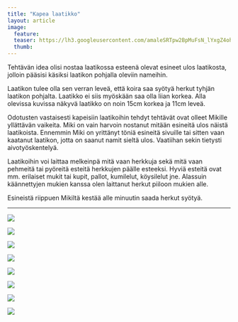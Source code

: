 ```yaml
---
title: "Kapea laatikko"
layout: article
image:
  feature:
  teaser: https://lh3.googleusercontent.com/amaleSRTpw2BpMuFsN_lYxgZ4ohCjx2RdpoaP_rx5kYmcPxNBcsxICWKsM1fn3PF_wzBHJTi4AUmmuswRuwG5sgmN-s74113CvSxHlmzOYCeDPZTPkZB8KUojee6vHY0oMw2hVMJpVQQXidhXBK8fA7ghupCiwfvIHzHrH77fNEfnFzKq_De4sDYfbBsasgNKqWfl-SCHQpkg3BXXdbiDpGKuoshfWzOZWop4q2WEiOrMLJcjpzlVe_LtIrGhmIpISnVwJfSeJvCwr6abJ_-ScAmrpDI_MXhMS2RBCNyBzxOftSxcqUlLly8KEHEQXql2Qp8wC0ihNj5DQoMiP25A9yKTaui5-DeOMS1JXDcw5hyMOpV01cHgQYhJGV8mO8XRVbVRDXj86GqjB-a0l9PUMpM179Vnt_Z9xccLZRWewK_RUrmfjWZqeqiZ3MvglnG6iKDGN7dIolpuiwm2ris0nZEfaUzU0_ICOc9cjTnRAJIDPyfsw1AUaGbPfzj8UeaVViaw1CO1BOWzAtROjSMhcUX1LrVgUopS29CV5De_TQ=w245
  thumb:
---
```


Tehtävän idea olisi nostaa laatikossa esteenä olevat esineet ulos laatikosta, jolloin pääsisi käsiksi laatikon pohjalla oleviin nameihin.

Laatikon tulee olla sen verran leveä, että koira saa syötyä herkut tyhjän laatikon pohjalta. Laatikko ei siis myöskään saa olla liian korkea. Alla olevissa kuvissa näkyvä laatikko on noin 15cm korkea ja 11cm leveä.

Odotusten vastaisesti kapeisiin laatikoihin tehdyt tehtävät ovat olleet Mikille yllättävän vaikeita. Miki on vain harvoin nostanut mitään esineitä ulos näistä laatikoista. Ennemmin Miki on yrittänyt töniä esineitä sivuille tai sitten vaan kaatanut laatikon, jotta on saanut namit sieltä ulos. Vaatiihan sekin tietysti aivotyöskentelyä.

Laatikoihin voi laittaa melkeinpä mitä vaan herkkuja sekä mitä vaan pehmeitä tai pyöreitä esteitä herkkujen päälle esteeksi. Hyviä esteitä ovat mm. erilaiset mukit tai kupit, pallot, kumilelut, köysilelut jne. Alassuin käännettyjen mukien kanssa olen laittanut herkut piiloon mukien alle.

Esineistä riippuen Mikiltä kestää alle minuutin saada herkut syötyä.

---

[![](https://lh3.googleusercontent.com/ZLEbj604QB44QDm_nuCJMvptw1PMQv0_M6wtfiC8rPkXeimF6Y1NRc_jrEEx24Zrnnk_npPMgaJFhrbSjAw8DnyehUX0BzUXTw9idkQWpf1x-T7Ybkuf1n-ofNXh2aG4n2rq23tEB8O5ASfniDzzZmeB4PP4NPqVEk8vV-LviuqtevfAtaNd774eUPXmRT9xVmhJ6Cosaq7cpuPoGaECfb3rRqoSrJIwa2-Y-cMX_nQL6RdQCVyqIURrOQxlCcY7f_mh6cAPBH0QeH41UT0NcVHl3ClIqL6X8fIcuue9kg7_uf0ytYemoezKPDQpiomNOlOx8oY7z1ihPzDK50ThYbiSB2ZOyqr7iLjuITkwcKdWOjAC-dL7HRxGLRs9oeEF9WQO0ovhRIT5j8XrtcfPLAUJeCDToZ5SZKT-8pgSHDH_mOthYpEjWDh9vllXKMkJ_6lF41wIThlq6Fi_2jeg3VQf4J8uWTIjKo7ge1oU_7RMaWAaofLMe-Lz1RzY7VMVP6podrgxWrBSWWwYDFSdop63WS-T2qDJjmigsU17Fp0=w800)](https://lh3.googleusercontent.com/ZLEbj604QB44QDm_nuCJMvptw1PMQv0_M6wtfiC8rPkXeimF6Y1NRc_jrEEx24Zrnnk_npPMgaJFhrbSjAw8DnyehUX0BzUXTw9idkQWpf1x-T7Ybkuf1n-ofNXh2aG4n2rq23tEB8O5ASfniDzzZmeB4PP4NPqVEk8vV-LviuqtevfAtaNd774eUPXmRT9xVmhJ6Cosaq7cpuPoGaECfb3rRqoSrJIwa2-Y-cMX_nQL6RdQCVyqIURrOQxlCcY7f_mh6cAPBH0QeH41UT0NcVHl3ClIqL6X8fIcuue9kg7_uf0ytYemoezKPDQpiomNOlOx8oY7z1ihPzDK50ThYbiSB2ZOyqr7iLjuITkwcKdWOjAC-dL7HRxGLRs9oeEF9WQO0ovhRIT5j8XrtcfPLAUJeCDToZ5SZKT-8pgSHDH_mOthYpEjWDh9vllXKMkJ_6lF41wIThlq6Fi_2jeg3VQf4J8uWTIjKo7ge1oU_7RMaWAaofLMe-Lz1RzY7VMVP6podrgxWrBSWWwYDFSdop63WS-T2qDJjmigsU17Fp0=s0)

[![](https://lh3.googleusercontent.com/96oH82xwpEW3RFBeTktDkzaSCTwMQeC3d1td5csHO315nFGy6J68eAUom53zwvQQ3Vz4YBqohDHxgzZbXYtZPP-b8sKyTs7I6Anw7Hnkd4bePOuV0D9mCkAqQLNohnyiXR1RH3ZLh8j6BKpVFiMxnwberyYvmjGcRJGwSMkUahNazsPr_G73ZI2A0nFe_Oyj4Pgm_9zN8-_di3xWe9P1Qk9dxhUko_mNEBb52OidFEzoqebHl1jjYHFtEFWAwWMgCbFStTrupF0qkdm3X1gZWR-SspPhWmjdK4JkIpyyq6TVAeazoZoQdrD2ZqID5pFfQjmWr8op8r8WgV8RKmxstagqRyTxGLspVOG6yu2DUJLIBu_5nHbdNY2YYW5-pl1jLnyvUGGGH2XDtUosxB_0ph351vWH0MsV-HPShhb-f-WCXQITJYqO4jZovLMmyaan6t8cITNxkRZA_zLjvluguvuRsCmXKqwsHauqPFaI1Md477OXiCmfDzsWDZCxi_iqxs9nAjMWM_w9YyQhbPQdhnTltf9njboPIjcBJkoVGyY=w800)](https://lh3.googleusercontent.com/96oH82xwpEW3RFBeTktDkzaSCTwMQeC3d1td5csHO315nFGy6J68eAUom53zwvQQ3Vz4YBqohDHxgzZbXYtZPP-b8sKyTs7I6Anw7Hnkd4bePOuV0D9mCkAqQLNohnyiXR1RH3ZLh8j6BKpVFiMxnwberyYvmjGcRJGwSMkUahNazsPr_G73ZI2A0nFe_Oyj4Pgm_9zN8-_di3xWe9P1Qk9dxhUko_mNEBb52OidFEzoqebHl1jjYHFtEFWAwWMgCbFStTrupF0qkdm3X1gZWR-SspPhWmjdK4JkIpyyq6TVAeazoZoQdrD2ZqID5pFfQjmWr8op8r8WgV8RKmxstagqRyTxGLspVOG6yu2DUJLIBu_5nHbdNY2YYW5-pl1jLnyvUGGGH2XDtUosxB_0ph351vWH0MsV-HPShhb-f-WCXQITJYqO4jZovLMmyaan6t8cITNxkRZA_zLjvluguvuRsCmXKqwsHauqPFaI1Md477OXiCmfDzsWDZCxi_iqxs9nAjMWM_w9YyQhbPQdhnTltf9njboPIjcBJkoVGyY=s0)

[![](https://lh3.googleusercontent.com/Q6uMjws88v42gSM_xebvVYoSu-koxgE-BK0KToNjs50aPSNgnCPOAy2HjaJQ4xXiCicUXGjMsOc8kFS42cP2ALc7mvix8E85CfQwve8ul3yLK_-QHsWnclnVe5UAD4TEIs1WG7PklUiRR4kKL2gpsHUyH14ydhZJYPiSw_SRBEHvdqDHV0k5qwhmRWmUCkEugyM7i2mfHyCW1Rvy0UwE7tIRS8DAkmKsFcEBiuf1f-7m9VaPg42QVfuqo31MQjZsioywwdcKs5spCuIbpwGWFXRDZHcGPbrcERb4VNQC-wqWQLudBBA_etsaeXPgPRfSDphiv9LH2Y7NFAxNec2f9pZDlLzn6qVBEdRbT6NlqL1yYWl7D9ekAWfNZ4WUx0yLYSoBisDdo-TSZEsh845mZftnpw_VOXG7d5lCybSGk95hIWF_VvQm0ae5dcVHuNZPTR6IA-ddmGtlX0IyQ0oKvMPvh0ElwilqPAk9Kpk1_YLVY6XKqN3CrJhv7hd2b7p7Kp3jprozz2EvenVxFdp961pZI36vVAHyfRHdaD9CDS0=w800)](https://lh3.googleusercontent.com/Q6uMjws88v42gSM_xebvVYoSu-koxgE-BK0KToNjs50aPSNgnCPOAy2HjaJQ4xXiCicUXGjMsOc8kFS42cP2ALc7mvix8E85CfQwve8ul3yLK_-QHsWnclnVe5UAD4TEIs1WG7PklUiRR4kKL2gpsHUyH14ydhZJYPiSw_SRBEHvdqDHV0k5qwhmRWmUCkEugyM7i2mfHyCW1Rvy0UwE7tIRS8DAkmKsFcEBiuf1f-7m9VaPg42QVfuqo31MQjZsioywwdcKs5spCuIbpwGWFXRDZHcGPbrcERb4VNQC-wqWQLudBBA_etsaeXPgPRfSDphiv9LH2Y7NFAxNec2f9pZDlLzn6qVBEdRbT6NlqL1yYWl7D9ekAWfNZ4WUx0yLYSoBisDdo-TSZEsh845mZftnpw_VOXG7d5lCybSGk95hIWF_VvQm0ae5dcVHuNZPTR6IA-ddmGtlX0IyQ0oKvMPvh0ElwilqPAk9Kpk1_YLVY6XKqN3CrJhv7hd2b7p7Kp3jprozz2EvenVxFdp961pZI36vVAHyfRHdaD9CDS0=s0)

[![](https://lh3.googleusercontent.com/gQA43mPaqUb7v-VoDAMRuFERO3mYv1QiEj6JWYX_qyDFjKv1xgkJmrnVEBmxVywB2vebftIWIT-mUwKBTT3eYwn5Q7w6Us7rspDcBWdAeiuAbv3ifio8Mio5u5SPi-DRxI70s7tcyHgzZ3SzI4VCxS5m9zwsufznRhOFPnVOL1OlPBPYOZddjRBcDne8slTgXRTJhAb0ku6rNXkeh-oPLwMzHsKn5werhP_qGNq8q1EhJ6MODIxbVhfw-aMjc34EEHAE3pUYymVG3alDSbdAgaEj2umiC3d3ekjVVpI_DgLttce4gPQoF13TZhBYSMYLQH_bvUml3IVBL8VEMEfn3vC7ul7JoDc2Yfve1rJLoVP-_z36rYk73r8wmIgl1dDdudrHskH2UCzm8XoVWYWVWt0nlusoSGMQ10cSTl4SZRdPwiIJ2A6VVqKyLDSU_IAnUVzjol8b7I7oJ2saTq2Qjhar6W1MGaPc3IwfX3JQsxxMjs-11AWD7v3pmZadW99eo3SORSyEETbgaGIpCsX3dayoof6uGLPvc-MKbmlyGHI=w800)](https://lh3.googleusercontent.com/gQA43mPaqUb7v-VoDAMRuFERO3mYv1QiEj6JWYX_qyDFjKv1xgkJmrnVEBmxVywB2vebftIWIT-mUwKBTT3eYwn5Q7w6Us7rspDcBWdAeiuAbv3ifio8Mio5u5SPi-DRxI70s7tcyHgzZ3SzI4VCxS5m9zwsufznRhOFPnVOL1OlPBPYOZddjRBcDne8slTgXRTJhAb0ku6rNXkeh-oPLwMzHsKn5werhP_qGNq8q1EhJ6MODIxbVhfw-aMjc34EEHAE3pUYymVG3alDSbdAgaEj2umiC3d3ekjVVpI_DgLttce4gPQoF13TZhBYSMYLQH_bvUml3IVBL8VEMEfn3vC7ul7JoDc2Yfve1rJLoVP-_z36rYk73r8wmIgl1dDdudrHskH2UCzm8XoVWYWVWt0nlusoSGMQ10cSTl4SZRdPwiIJ2A6VVqKyLDSU_IAnUVzjol8b7I7oJ2saTq2Qjhar6W1MGaPc3IwfX3JQsxxMjs-11AWD7v3pmZadW99eo3SORSyEETbgaGIpCsX3dayoof6uGLPvc-MKbmlyGHI=s0)

[![](https://lh3.googleusercontent.com/pyezCu6zPs2Dgb375jWx6qqoUFf6nY17CaqKQpMxXxdOTlU3hSOjPyaZgDBbfA2eKA1bdoTZ8NpcaqXcE0-9-CV47gy8sx8kQXnC4CxnTa6T_4tmoXYRAqxXqG_SdLtQOKOhLWEnQZEWOadjIezajvC1xL3bLTIe4TliiQ6hLsz8fPsO9Xm6Ss1JeGTuxPWlq0HAIYpBugloEKK41_jHHdJaw_cu26-zKlFdZ5dJl4p16c9w3OqOsTOZ-UmN524FiFNcSL82mW0iDAZFSrhCmZYi1H1iAkbIWGdmbkBYKxUx3D9Fr7cYrCsFQreiTG3_Hm25rpleh1gCrR2afKlgIAjMUC3mEDA9FySOwux_zScaV2xDiyOcj5VdF6CmzxOmU5z_rZFgOqBhtds1kHjberf7VGDVcCJMW-6aWpmVWsg1rmEZuLkp0yuLMt0cDCuGWIr_oFdvO0nqZNG69Kykuj_BcmQ_xcAphbmVtpd7umlAJ_863ZV3Jwu8damEo9AYz4l2AOlcza6k7mrEfitrMa5PUj73iZ378e8utnZqv8U=w800)](https://lh3.googleusercontent.com/pyezCu6zPs2Dgb375jWx6qqoUFf6nY17CaqKQpMxXxdOTlU3hSOjPyaZgDBbfA2eKA1bdoTZ8NpcaqXcE0-9-CV47gy8sx8kQXnC4CxnTa6T_4tmoXYRAqxXqG_SdLtQOKOhLWEnQZEWOadjIezajvC1xL3bLTIe4TliiQ6hLsz8fPsO9Xm6Ss1JeGTuxPWlq0HAIYpBugloEKK41_jHHdJaw_cu26-zKlFdZ5dJl4p16c9w3OqOsTOZ-UmN524FiFNcSL82mW0iDAZFSrhCmZYi1H1iAkbIWGdmbkBYKxUx3D9Fr7cYrCsFQreiTG3_Hm25rpleh1gCrR2afKlgIAjMUC3mEDA9FySOwux_zScaV2xDiyOcj5VdF6CmzxOmU5z_rZFgOqBhtds1kHjberf7VGDVcCJMW-6aWpmVWsg1rmEZuLkp0yuLMt0cDCuGWIr_oFdvO0nqZNG69Kykuj_BcmQ_xcAphbmVtpd7umlAJ_863ZV3Jwu8damEo9AYz4l2AOlcza6k7mrEfitrMa5PUj73iZ378e8utnZqv8U=s0)

[![](https://lh3.googleusercontent.com/Jfx5WO2l094KuAfhsIRT4Kw55Aaty8FQOQPk6Qs1JO_a4hgwYibuGI7kuyDhW46BEFtIGaotQsJV12xUB6s4tic4C9IxHH1tiRx9UzNgXv9gHPH6kclabQhPXJbP3DWUS-93h05NA6rRXXn3gP2Ju8bP12XOu-Jy-BQ8fSf8_JGxWMoVkeprg_HWzYW82txIGcYX-ikv_F84TYhIU09mhmQ2wf1hdd1l9XkUYGpYABQ9c1xkJxgh3diqK9TvSyf-yPmlr9i2GjtnZi1_yENlLS1XwsBnSB1YWeUa_ON6dqHggProy28780gV5OokFz9xV7jRzizvQS5LPSa53dt8fD4zAwMPV83iJYxTUmjtlhgkeQMCdKosqQ93Dcx3tI_Z7qS4e8cQ3_tscBfmicaAK1L0bt420xJzYZIIrJ-1fA1AwH2kKk-S4INRaVyEzgZxEk0X-hejeTqQOxJq3vZhQgt4FjZtsgzm5lq1VcK8wnGxaNn_tkynskqT8_5PAYMhhoFJgyl86JBjwY7FDlK3gzx_PJTYQLLb0CgnzG7mUTE=w800)](https://lh3.googleusercontent.com/Jfx5WO2l094KuAfhsIRT4Kw55Aaty8FQOQPk6Qs1JO_a4hgwYibuGI7kuyDhW46BEFtIGaotQsJV12xUB6s4tic4C9IxHH1tiRx9UzNgXv9gHPH6kclabQhPXJbP3DWUS-93h05NA6rRXXn3gP2Ju8bP12XOu-Jy-BQ8fSf8_JGxWMoVkeprg_HWzYW82txIGcYX-ikv_F84TYhIU09mhmQ2wf1hdd1l9XkUYGpYABQ9c1xkJxgh3diqK9TvSyf-yPmlr9i2GjtnZi1_yENlLS1XwsBnSB1YWeUa_ON6dqHggProy28780gV5OokFz9xV7jRzizvQS5LPSa53dt8fD4zAwMPV83iJYxTUmjtlhgkeQMCdKosqQ93Dcx3tI_Z7qS4e8cQ3_tscBfmicaAK1L0bt420xJzYZIIrJ-1fA1AwH2kKk-S4INRaVyEzgZxEk0X-hejeTqQOxJq3vZhQgt4FjZtsgzm5lq1VcK8wnGxaNn_tkynskqT8_5PAYMhhoFJgyl86JBjwY7FDlK3gzx_PJTYQLLb0CgnzG7mUTE=s0)

[![](https://lh3.googleusercontent.com/Jylig4mKW3h_opLfSF1fSsLyVrI4pVOyQu61QQejtMDlTSIIC969L6pSxJmKQsYKpuZzTqrlztt7UhaKOfXNRnGPpS8BiK1ApMdFNEc4KDkdn6dj1ZnnLPNuEz7aFIHBP4IiRfhz50vLM2ntvlH4ZldeOlWRWL4ZrR8OW-xQauhmgOdon5KGPkfbp6dq4zgmcC6mn-RZdxONtORSbT9FuME7uUef58aSD5Bs-Sf9Hu0rg_2OcjuV8CZQWSLAB0WQzAc_yj_hED0xJ6-JRVgKwgdfJC9X9DBCleIWlGa4T2IRqoxkGxwmr8a8PxmM6Aq1XSAWRxEmiCwMhTbSL3QLl762PXS_SHW8HPzZ7_dGQ8CcyBMzp3Od4P-QqO8N6q9UttgNqt0k1cHxpwmDK3JHyaO31aZEQcg9SIpPpVgcQZJC7vqgxLvpePAZkyXEt5gUk50xzVY5jqIAOfYVF9gKeSS_yiUGJ-CO647z4deknBgaWMujPhBCDVxyhAxD_w-JBx3THIjKq2dvsG2IzrEPK-uKeiDLpw9NO6Pi9Pfobzw=w800)](https://lh3.googleusercontent.com/Jylig4mKW3h_opLfSF1fSsLyVrI4pVOyQu61QQejtMDlTSIIC969L6pSxJmKQsYKpuZzTqrlztt7UhaKOfXNRnGPpS8BiK1ApMdFNEc4KDkdn6dj1ZnnLPNuEz7aFIHBP4IiRfhz50vLM2ntvlH4ZldeOlWRWL4ZrR8OW-xQauhmgOdon5KGPkfbp6dq4zgmcC6mn-RZdxONtORSbT9FuME7uUef58aSD5Bs-Sf9Hu0rg_2OcjuV8CZQWSLAB0WQzAc_yj_hED0xJ6-JRVgKwgdfJC9X9DBCleIWlGa4T2IRqoxkGxwmr8a8PxmM6Aq1XSAWRxEmiCwMhTbSL3QLl762PXS_SHW8HPzZ7_dGQ8CcyBMzp3Od4P-QqO8N6q9UttgNqt0k1cHxpwmDK3JHyaO31aZEQcg9SIpPpVgcQZJC7vqgxLvpePAZkyXEt5gUk50xzVY5jqIAOfYVF9gKeSS_yiUGJ-CO647z4deknBgaWMujPhBCDVxyhAxD_w-JBx3THIjKq2dvsG2IzrEPK-uKeiDLpw9NO6Pi9Pfobzw=s0)

[![](https://lh3.googleusercontent.com/Lx6SS2kfHFsGOwA0yT9EmNMAolZt6bWnPBuJ0VIzRb7ciuVlHQgBATnWTlXVBtWPSgStOdSMmCmrjYDjgR4l2aLfSt-Od8aArTKNBM_SoIYyLz-PC6WqKkLEQTUgAqzDnZUENvM18rE6mvuY1MAH4y8UTNowhmxmfA9uRE5dQHXIuZHUPgqEBcxHi8JIxiPDzadlMUhcq7LxhIUPiM8TN_o8Tj0JTvthqNZwf-AUPusryLcHf_EYZNdGB8tZ-8VNXh2Fbz6iioY6pVkOOsMaJJZHCq16cl5U0wqNrzBixExhl2Ukl1ENc_T3soN_jPLQILMIlT5A7sF69H_xsU8_e-njLW97ibLV2JroVmOupHT5TNv86QnVWO9H33XgvpjXuPU28sI8IOcpVJll8QKS3lnwEMjU7N6Rglr2lYxqUFDbK10k3HhHVQ3r-U_UiX26GmXxcW89hoOUex93coMRqBeaILmFI28A6re4uDwUyJJc1_kALl-pytFLGGeRCFHtiPZsSCoDD4Gn_QdMLWxtzGyLRXD4plUIbyN8EigjajI=w800)](https://lh3.googleusercontent.com/Lx6SS2kfHFsGOwA0yT9EmNMAolZt6bWnPBuJ0VIzRb7ciuVlHQgBATnWTlXVBtWPSgStOdSMmCmrjYDjgR4l2aLfSt-Od8aArTKNBM_SoIYyLz-PC6WqKkLEQTUgAqzDnZUENvM18rE6mvuY1MAH4y8UTNowhmxmfA9uRE5dQHXIuZHUPgqEBcxHi8JIxiPDzadlMUhcq7LxhIUPiM8TN_o8Tj0JTvthqNZwf-AUPusryLcHf_EYZNdGB8tZ-8VNXh2Fbz6iioY6pVkOOsMaJJZHCq16cl5U0wqNrzBixExhl2Ukl1ENc_T3soN_jPLQILMIlT5A7sF69H_xsU8_e-njLW97ibLV2JroVmOupHT5TNv86QnVWO9H33XgvpjXuPU28sI8IOcpVJll8QKS3lnwEMjU7N6Rglr2lYxqUFDbK10k3HhHVQ3r-U_UiX26GmXxcW89hoOUex93coMRqBeaILmFI28A6re4uDwUyJJc1_kALl-pytFLGGeRCFHtiPZsSCoDD4Gn_QdMLWxtzGyLRXD4plUIbyN8EigjajI=s0)
